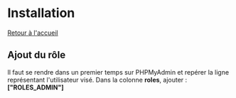 # Installation
[Retour à l'accueil](index.md)

## Ajout du rôle

Il faut se rendre dans un premier temps sur PHPMyAdmin et repérer la ligne représentant l'utilisateur visé. Dans la colonne **roles**, ajouter : **["ROLES_ADMIN"]**
